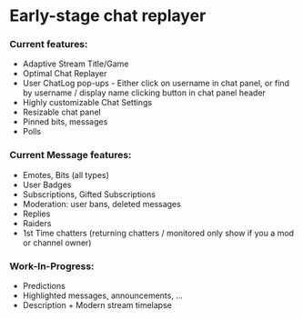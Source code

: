 # Early-stage chat replayer

### Current features:
- Adaptive Stream Title/Game
- Optimal Chat Replayer
- User ChatLog pop-ups - Either click on username in chat panel, or find by username / display name clicking button in chat panel header
- Highly customizable Chat Settings
- Resizable chat panel
- Pinned bits, messages
- Polls

### Current Message features:
- Emotes, Bits (all types)
- User Badges
- Subscriptions, Gifted Subscriptions
- Moderation: user bans, deleted messages
- Replies
- Raiders
- 1st Time chatters (returning chatters / monitored only show if you a mod or channel owner)

### Work-In-Progress:
- Predictions
- Highlighted messages, announcements, ...
- Description + Modern stream timelapse